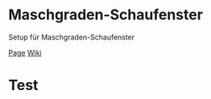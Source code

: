 # Maschgraden-Schaufenster
Setup für Maschgraden-Schaufenster

[Page](https://matthiasulrich.github.io/maschgraden/)
[Wiki](https://github.com/matthiasulrich/maschgraden/wiki)

# Test
